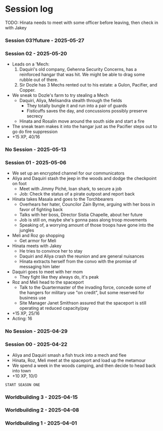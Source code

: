 # Session log
TODO: Hinata needs to meet with some officer before leaving, then check in with Jakey
### Session 03?future - 2025-05-27

### Session 02 - 2025-05-20
- Leads on a 'Mech:
    1. Daquiri's old company, Gehenna Security Concerns, has a reinforced hangar that was hit. We might be able to drag some rubble out of there.
    2. Sir Dozle has 3 Mechs rented out to his estate: a Gulon, Pacifier, and Copper.
- We sneak to Dozle's farm to try stealing a Mech
    - Daquiri, Aliya, Melisandra stealth through the fields
        - They totally bungle it and run into a pair of guards
        - Fisticuffs saves the day, and concussions possibly preserve secrecy
    - Hinata and Rosalin move around the south side and start a fire
- The sneak team makes it into the hangar just as the Pacifier steps out to go do fire suppression
- +15 XP, 40/16

### No Session - 2025-05-13
### Session 01 - 2025-05-06
- We set up an encrypted channel for our communicators
- Aliya and Daquiri stash the jeep in the woods and dodge the checkpoint on foot
    - Meet with Jimmy Piché, loan shark, to secure a job
    - Job: Check the status of a pirate outpost and report back
- Hinata takes Masala and goes to the Torchbearers
    - Overhears her hater, Councilor Zain Byrne, arguing with her boss in favor of fighting back
    - Talks with her boss, Director Sistia Chapelle, about her future
    - Job is still on, maybe she's gonna pass along troop movements
    - Speaking of, a worrying amount of those troops have gone into the jungles
- Meli and Roz go shopping
    - Get armor for Meli
- Hinata meets with Jakey
    - He tries to convince her to stay
    - Daquiri and Aliya crash the reunion and are general nuisances
    - Hinata extracts herself from the convo with the promise of messaging him later
- Daquiri goes to meet with her mom
    - They fight like they always do, it's peak
- Roz and Meli head to the spaceport
    - Talk to the Quartermaster of the invading force, concede some of the hangers for military use "on credit", but some reserved for business use
    - Site Manager Janet Smithson assured that the spaceport is still operating at reduced capacity/pay
- +15 XP, 25/16
- Acting: 16

### No Session - 2025-04-29
### Session 00 - 2025-04-22
- Aliya and Daquiri smash a fish truck into a mech and flee
- Hinata, Roz, Meli meet at the spaceport and load up the metamour
- We spend a week in the woods camping, and then decide to head back into town
- +10 XP, 10/0

`START SEASON ONE`

### Worldbuilding 3 - 2025-04-15
### Worldbuilding 2 - 2025-04-08
### Worldbuilding 1 - 2025-04-01